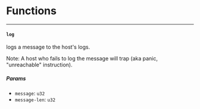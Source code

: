 # Functions

----

#### <a href="#log" name="log"></a> `log` 

  logs a message to the host's logs.
  
  Note: A host who fails to log the message will trap (aka panic,
  "unreachable" instruction).
##### Params

- <a href="#log.message" name="log.message"></a> `message`: `u32`
- <a href="#log.message_len" name="log.message_len"></a> `message-len`: `u32`


